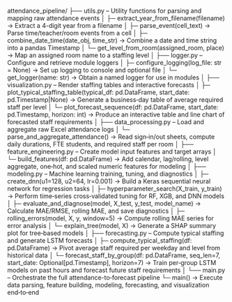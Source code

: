 attendance_pipeline/
├── utils.py – Utility functions for parsing and mapping raw attendance events
│   ├─ extract_year_from_filename(filename) → Extract a 4-digit year from a filename
│   ├─ parse_event(cell_text) → Parse time/teacher/room events from a cell
│   ├─ combine_date_time(date_obj, time_str) → Combine a date and time string into a pandas Timestamp
│   └─ get_level_from_room(assigned_room, place) → Map an assigned room name to a staffing level
│
├── logger.py – Configure and retrieve module loggers
│   ├─ configure_logging(log_file: str = None) → Set up logging to console and optional file
│   └─ get_logger(name: str) → Obtain a named logger for use in modules
│
├── visualization.py – Render staffing tables and interactive forecasts
│   ├─ plot_typical_staffing_table(typical_df: pd.DataFrame, start_date: pd.Timestamp|None) → Generate a business‑day table of average required staff per level
│   └─ plot_forecast_sequence(df: pd.DataFrame, start_date: pd.Timestamp, horizon: int) → Produce an interactive table and line chart of forecasted staff requirements
│
├── data_processing.py – Load and aggregate raw Excel attendance logs
│   └─ parse_and_aggregate_attendance() → Read sign‑in/out sheets, compute daily durations, FTE students, and required staff per room
│
├── feature_engineering.py – Create model input features and target arrays
│   └─ build_features(df: pd.DataFrame) → Add calendar, lag/rolling, level aggregate, one‑hot, and scaled numeric features for modeling
│
├── modeling.py – Machine learning training, tuning, and diagnostics
│   ├─ create_dnn(u1=128, u2=64, lr=0.001) → Build a Keras sequential neural network for regression tasks
│   ├─ hyperparameter_search(X_train, y_train) → Perform time‑series cross‑validated tuning for RF, XGB, and DNN models
│   ├─ evaluate_and_diagnose(model, X_test, y_test, model_name) → Calculate MAE/RMSE, rolling MAE, and save diagnostics
│   ├─ rolling_errors(model, X, y, window=5) → Compute rolling MAE series for error analysis
│   └─ explain_tree(model, X) → Generate a SHAP summary plot for tree‑based models
│
├── forecasting.py – Compute typical staffing and generate LSTM forecasts
│   ├─ compute_typical_staffing(df: pd.DataFrame) → Pivot average staff required per weekday and level from historical data
│   └─ forecast_staff_by_group(df: pd.DataFrame, seq_len=7, start_date: Optional[pd.Timestamp], horizon=7) → Train per‑group LSTM models on past hours and forecast future staff requirements
│
└── main.py – Orchestrate the full attendance-to‑forecast pipeline
    └─ main() → Execute data parsing, feature building, modeling, forecasting, and visualization end‑to‑end

